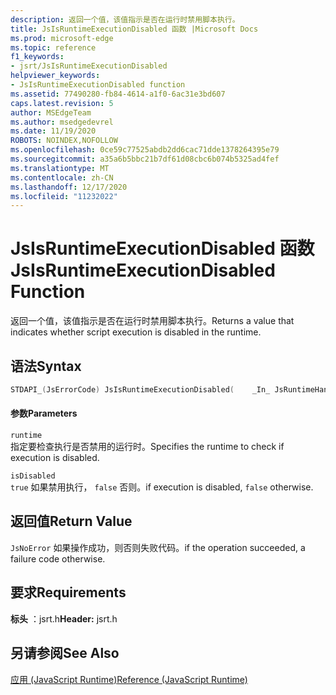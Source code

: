 ```yaml
---
description: 返回一个值，该值指示是否在运行时禁用脚本执行。
title: JsIsRuntimeExecutionDisabled 函数 |Microsoft Docs
ms.prod: microsoft-edge
ms.topic: reference
f1_keywords:
- jsrt/JsIsRuntimeExecutionDisabled
helpviewer_keywords:
- JsIsRuntimeExecutionDisabled function
ms.assetid: 77490280-fb84-4614-a1f0-6ac31e3bd607
caps.latest.revision: 5
author: MSEdgeTeam
ms.author: msedgedevrel
ms.date: 11/19/2020
ROBOTS: NOINDEX,NOFOLLOW
ms.openlocfilehash: 0ce59c77525abdb2dd6cac71dde1378264395e79
ms.sourcegitcommit: a35a6b5bbc21b7df61d08cbc6b074b5325ad4fef
ms.translationtype: MT
ms.contentlocale: zh-CN
ms.lasthandoff: 12/17/2020
ms.locfileid: "11232022"
---
```

# <span data-ttu-id="48bfa-103">JsIsRuntimeExecutionDisabled 函数</span><span class="sxs-lookup"><span data-stu-id="48bfa-103">JsIsRuntimeExecutionDisabled Function</span></span>

<span data-ttu-id="48bfa-104">返回一个值，该值指示是否在运行时禁用脚本执行。</span><span class="sxs-lookup"><span data-stu-id="48bfa-104">Returns a value that indicates whether script execution is disabled in the runtime.</span></span>  
  
## <span data-ttu-id="48bfa-105">语法</span><span class="sxs-lookup"><span data-stu-id="48bfa-105">Syntax</span></span>  
  
```cpp  
STDAPI_(JsErrorCode) JsIsRuntimeExecutionDisabled(    _In_ JsRuntimeHandle runtime,    _Out_ bool *isDisabled);  
```  
  
#### <span data-ttu-id="48bfa-106">参数</span><span class="sxs-lookup"><span data-stu-id="48bfa-106">Parameters</span></span>  
 `runtime`  
 <span data-ttu-id="48bfa-107">指定要检查执行是否禁用的运行时。</span><span class="sxs-lookup"><span data-stu-id="48bfa-107">Specifies the runtime to check if execution is disabled.</span></span>  
  
 `isDisabled`  
 `true` <span data-ttu-id="48bfa-108">如果禁用执行， `false` 否则。</span><span class="sxs-lookup"><span data-stu-id="48bfa-108">if execution is disabled, `false` otherwise.</span></span>  
  
## <span data-ttu-id="48bfa-109">返回值</span><span class="sxs-lookup"><span data-stu-id="48bfa-109">Return Value</span></span>  
 `JsNoError` <span data-ttu-id="48bfa-110">如果操作成功，则否则失败代码。</span><span class="sxs-lookup"><span data-stu-id="48bfa-110">if the operation succeeded, a failure code otherwise.</span></span>  
  
## <span data-ttu-id="48bfa-111">要求</span><span class="sxs-lookup"><span data-stu-id="48bfa-111">Requirements</span></span>  
 <span data-ttu-id="48bfa-112">**标头** ：jsrt.h</span><span class="sxs-lookup"><span data-stu-id="48bfa-112">**Header:** jsrt.h</span></span>  
  
## <span data-ttu-id="48bfa-113">另请参阅</span><span class="sxs-lookup"><span data-stu-id="48bfa-113">See Also</span></span>  
 [<span data-ttu-id="48bfa-114">应用 (JavaScript Runtime)</span><span class="sxs-lookup"><span data-stu-id="48bfa-114">Reference (JavaScript Runtime)</span></span>](../chakra-hosting/reference-javascript-runtime.md)

